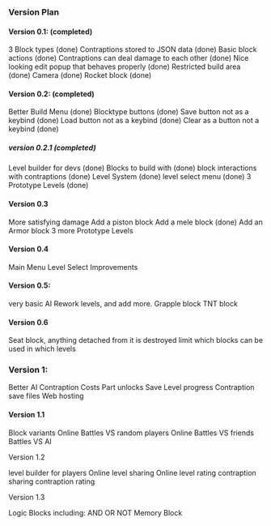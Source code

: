 ### Version Plan

#### Version 0.1: (completed)

 3 Block types (done)
 Contraptions stored to JSON data (done)
 Basic block actions (done)
 Contraptions can deal damage to each other (done)
 Nice looking edit popup that behaves properly (done)
 Restricted build area (done)
 Camera (done)
 Rocket block (done)



#### Version 0.2: (completed)

 Better Build Menu (done)
 Blocktype buttons (done)
 Save button not as a keybind (done)
 Load button not as a keybind (done)
 Clear as a button not a keybind (done)

##### version 0.2.1 (completed)

 Level builder for devs (done)
 Blocks to build with (done)
 block interactions with contraptions (done)
 Level System (done)
 level select menu (done)
 3 Prototype Levels (done)


#### Version 0.3

 More satisfying damage
 Add a piston block
 Add a mele block (done)
 Add an Armor block
 3 more Prototype Levels

#### Version 0.4 

 Main Menu
 Level Select Improvements

#### Version 0.5: 

 very basic AI
 Rework levels, and add more.
 Grapple block
 TNT block

#### Version 0.6

 Seat block, anything detached from it is destroyed
 limit which blocks can be used in which levels 



### Version 1:

 Better AI
 Contraption Costs
 Part unlocks
 Save Level progress
 Contraption save files
 Web hosting


#### Version 1.1

 Block variants
 Online Battles VS random players
 Online Battles VS friends
 Battles VS AI


 Version 1.2

 level builder for players
 Online level sharing
 Online level rating
 contraption sharing
 contraption rating


 Version 1.3

 Logic Blocks including:
     AND
     OR
     NOT
     Memory Block

